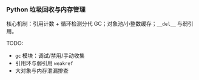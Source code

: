 ### Python 垃圾回收与内存管理

核心机制：引用计数 + 循环检测分代 GC；对象池/小整数缓存；`__del__` 与弱引用。

TODO:
- `gc` 模块：调试/禁用/手动收集
- 引用环与弱引用 `weakref`
- 大对象与内存泄漏排查

